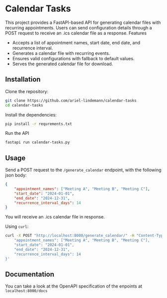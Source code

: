 # Calendar Tasks

This project provides a FastAPI-based API for generating calendar files with recurring appointments. Users can send configuration details through a POST request to receive an .ics calendar file as a response.
Features

+ Accepts a list of appointment names, start date, end date, and recurrence interval.
+ Generates a calendar file with recurring events.
+ Ensures valid configurations with fallback to default values.
+ Serves the generated calendar file for download.

## Installation

Clone the repository:
```sh
git clone https://github.com/ariel-lindemann/calendar-tasks
cd calendar-tasks
```

Install the dependencies:
```sh
pip install -r requrements.txt
```

Run the API
```sh
fastapi run calendar-tasks.py
```

## Usage

Send a POST request to the `/generate_calendar` endpoint, with the following json body:
```json
{
    "appointment_names": ["Meeting A", "Meeting B", "Meeting C"],
    "start_date": "2024-01-01",
    "end_date": "2024-12-31",
    "recurrence_interval_days": 14
}
```
You will receive an .ics calendar file in response.

Using `curl`:

```sh
curl -X POST "http://localhost:8000/generate_calendar/" -H "Content-Type: application/json" -d '{
    "appointment_names": ["Meeting A", "Meeting B", "Meeting C"],
    "start_date": "2024-01-01",
    "end_date": "2024-12-31",
    "recurrence_interval_days": 14
}'
```

## Documentation

You can take a look at the OpenAPI specification of the enpoints at `localhost:8000/docs`

